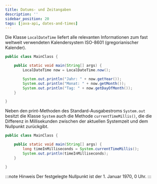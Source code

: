 ```yaml
---
title: Datums- und Zeitangaben
description: ''
sidebar_position: 20
tags: [java-api, dates-and-times]
---
```


Die Klasse `LocalDateTime` liefert alle relevanten Informationen zum fast weltweit verwendeten Kalendersystem ISO-8601 (gregorianischer Kalender).

```java
public class MainClass {

    public static void main(String[] args) {
        LocalDateTime now = LocalDateTime.now();

        System.out.println("Jahr: " + now.getYear());
        System.out.println("Monat: " + now.getMonth());
        System.out.println("Tag: " + now.getDayOfMonth());
    }

}
```

Neben den print-Methoden des Standard-Ausgabestroms `System.out` besitzt die Klasse `System` auch die Methode `currentTimeMillis()`, die die Differenz in Millisekunden zwischen der aktuellen Systemzeit und dem Nullpunkt zurückgibt.


```java
public class MainClass {

    public static void main(String[] args) {
        long timeInMilliseconds = System.currentTimeMillis();    
        System.out.println(timeInMilliseconds);
    }

}
```

:::note Hinweis
Der festgelegte Nullpunkt ist der 1. Januar 1970, 0 Uhr.
:::